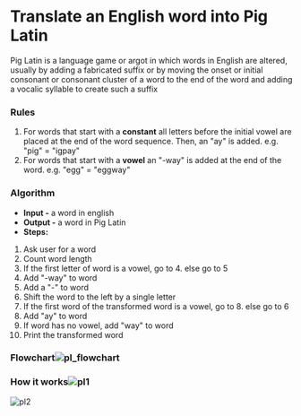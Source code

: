 # Translate an English word into Pig Latin
Pig Latin is a language game or argot in which words in English are altered, usually by adding a fabricated suffix or by moving the onset or initial consonant or consonant cluster of a word to the end of the word and adding a vocalic syllable to create such a suffix
### Rules
1. For words that start with a **constant** all letters before the initial vowel are placed at the end of the word sequence. Then, an "ay" is added. e.g. "pig" = "igpay"
2. For words that start with a **vowel** an "-way" is added at the end of the word. e.g. "egg" = "eggway"

### Algorithm
- **Input -** a word in english
- **Output -** a word in Pig Latin
- **Steps:** 
1. Ask user for a word
2. Count word length
3. If the first letter of word is a vowel, go to 4. else go to 5
4. Add "-way" to word
5. Add a "-" to word
6. Shift the word to the left by a single letter
7. If the first word of the transformed word is a vowel, go to 8. else go to 6
8. Add "ay" to word
9. If word has no vowel, add "way" to word
10. Print the transformed word

### Flowchart![pl_flowchart](https://user-images.githubusercontent.com/119177863/206837721-869ade21-2bbd-4ac1-adee-fcb537591ecb.png)

### How it works![pl1](https://user-images.githubusercontent.com/119177863/206837749-c9d9fb8f-6fc6-4a15-89f7-661425fa040e.gif)
![pl2](https://user-images.githubusercontent.com/119177863/206837753-5dff3423-a5e3-4d19-8f21-6c4859b39337.gif)
